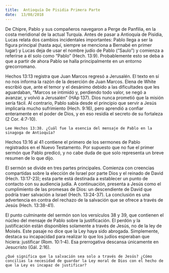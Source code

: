 ```yaml
---
title:  Antioquía De Pisidia Primera Parte
date:  13/08/2018
---
```


De Chipre, Pablo y sus compañeros navegaron a Perge de Panfilia, en la costa meridional de la actual Turquía. Antes de pasar a Antioquía de Pisidia, Lucas relata dos cambios incidentales importantes: Pablo llega a ser la figura principal (hasta aquí, siempre se menciona a Bernabé en primer lugar) y Lucas deja de usar el nombre judío de Pablo (“Saulo”) y comienza a referirse a él solo como “Pablo” (Hech. 13:9). Probablemente esto se deba a que a partir de ahora Pablo se halla principalmente en un entorno grecorromano.

Hechos 13:13 registra que Juan Marcos regresó a Jerusalén. El texto en sí no nos informa la razón de la deserción de Juan Marcos. Elena de White escribió que, ante el temor y el desánimo debido a las dificultades que les aguardaban, “Marcos se intimidó y, perdiendo todo valor, se negó a avanzar, y volvió a Jerusalén” (HAp 137). Dios nunca prometió que la misión sería fácil. Al contrario, Pablo sabía desde el principio que servir a Jesús implicaría mucho sufrimiento (Hech. 9:16), pero aprendió a confiar enteramente en el poder de Dios, y en eso residía el secreto de su fortaleza (2 Cor. 4:7-10).

`Lee Hechos 13:38. ¿Cuál fue la esencia del mensaje de Pablo en la sinagoga de Antioquía?`

Hechos 13:16 al 41 contiene el primero de los sermones de Pablo registrados en el Nuevo Testamento. Por supuesto que no fue el primer sermón que Pablo predicó, y no cabe duda de que solo representa un breve resumen de lo que dijo.

El sermón se divide en tres partes principales. Comienza con creencias compartidas sobre la elección de Israel por parte Dios y el reinado de David (Hech. 13:17-23); esta parte está destinada a establecer un punto de contacto con su audiencia judía. A continuación, presenta a Jesús como el cumplimiento de las promesas de Dios: un descendiente de David que podría traer salvación a Israel (Hech. 13:24-37). La conclusión es una advertencia en contra del rechazo de la salvación que se ofrece a través de Jesús (Hech. 13:38-41).

El punto culminante del sermón son los versículos 38 y 39, que contienen el núcleo del mensaje de Pablo sobre la justificación. El perdón y la justificación están disponibles solamente a través de Jesús, no de la ley de Moisés. Este pasaje no dice que la Ley haya sido abrogada. Simplemente, destaca su incapacidad para realizar lo que los judíos esperaban que hiciera: justificar (Rom. 10:1-4). Esa prerrogativa descansa únicamente en Jesucristo (Gál. 2:16).

`¿Qué significa que la salvación sea solo a través de Jesús? ¿Cómo concilias la necesidad de guardar la Ley moral de Dios con el hecho de que la Ley es incapaz de justificar?`